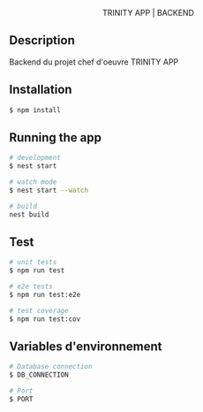 <p align="center">
  TRINITY APP | BACKEND
</p>

  <p align="center">
    
  </p>

## Description

Backend du projet chef d'oeuvre TRINITY APP

## Installation

```bash
$ npm install
```

## Running the app

```bash
# development
$ nest start

# watch mode
$ nest start --watch

# build 
nest build

```

## Test

```bash
# unit tests
$ npm run test

# e2e tests
$ npm run test:e2e

# test coverage
$ npm run test:cov
```

## Variables d'environnement

```bash
# Database connection
$ DB_CONNECTION

# Port
$ PORT

```
